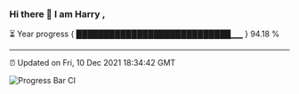 ### Hi there 👋 I am Harry , 

⏳ Year progress { ████████████████████████████▁▁ } 94.18 %

---

⏰ Updated on Fri, 10 Dec 2021 18:34:42 GMT

![Progress Bar CI](https://github.com/duykhang68/duykhang68/workflows/Progress%20Bar%20CI/badge.svg)
